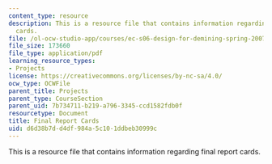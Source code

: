 ```yaml
---
content_type: resource
description: This is a resource file that contains information regarding final report
  cards.
file: /ol-ocw-studio-app/courses/ec-s06-design-for-demining-spring-2007/d6d38b7dd4df984a5c101ddbeb30999c_MITEC_S06S07_card_deck.pdf
file_size: 173660
file_type: application/pdf
learning_resource_types:
- Projects
license: https://creativecommons.org/licenses/by-nc-sa/4.0/
ocw_type: OCWFile
parent_title: Projects
parent_type: CourseSection
parent_uid: 7b734711-b219-a796-3345-ccd1582fdb0f
resourcetype: Document
title: Final Report Cards
uid: d6d38b7d-d4df-984a-5c10-1ddbeb30999c
---
```

This is a resource file that contains information regarding final report cards.